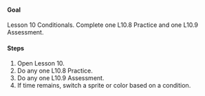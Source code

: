 #### Goal
Lesson 10 Conditionals. Complete one L10.8 Practice and one L10.9 Assessment.

#### Steps
1. Open Lesson 10.
2. Do any one L10.8 Practice.
3. Do any one L10.9 Assessment.
4. If time remains, switch a sprite or color based on a condition.
